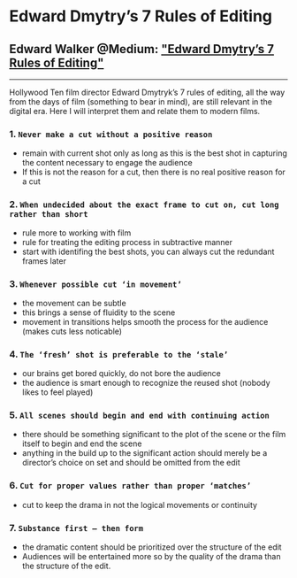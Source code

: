 # Edward Dmytry’s 7 Rules of Editing

## Edward Walker @Medium: ["Edward Dmytry’s 7 Rules of Editing"](https://medium.com/@edwardneilwalker/edward-dmytry-s-7-rules-of-editing-d52a5bcd13dc)

---

Hollywood Ten film director Edward Dmytryk’s 7 rules of editing, all the way from the days of film (something to bear in mind), are still relevant in the digital era. Here I will interpret them and relate them to modern films.

### 1. `Never make a cut without a positive reason`

* remain with current shot only as long as this is the best shot in capturing the content necessary to engage the audience
* If this is not the reason for a cut, then there is no real positive reason for a cut

### 2. `When undecided about the exact frame to cut on, cut long rather than short`

* rule more to working with film
* rule for treating the editing process in subtractive manner
* start with identifing the best shots, you can always cut the redundant frames later

### 3. `Whenever possible cut ‘in movement’`

* the movement can be subtle
* this brings a sense of fluidity to the scene
* movement in transitions helps smooth the process for the audience (makes cuts less noticable)

### 4. `The ‘fresh’ shot is preferable to the ‘stale’`

* our brains get bored quickly, do not bore the audience
* the audience is smart enough to recognize the reused shot (nobody likes to feel played)

### 5. `All scenes should begin and end with continuing action`

* there should be something significant to the plot of the scene or the film itself to begin and end the scene
* anything in the build up to the significant action should merely be a director’s choice on set and should be omitted from the edit

### 6. `Cut for proper values rather than proper ‘matches’`

* cut to keep the drama in not the logical movements or continuity

### 7. `Substance first — then form`

* the dramatic content should be prioritized over the structure of the edit
* Audiences will be entertained more so by the quality of the drama than the structure of the edit.
